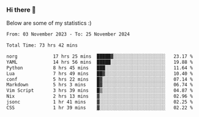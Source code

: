### Hi there 👋
Below are some of my statistics :)

<!--START_SECTION:waka-->

```txt
From: 03 November 2023 - To: 25 November 2024

Total Time: 73 hrs 42 mins

norg             17 hrs 25 mins  █████▓░░░░░░░░░░░░░░░░░░░   23.17 %
YAML             14 hrs 56 mins  █████░░░░░░░░░░░░░░░░░░░░   19.88 %
Python           8 hrs 45 mins   ███░░░░░░░░░░░░░░░░░░░░░░   11.64 %
Lua              7 hrs 49 mins   ██▓░░░░░░░░░░░░░░░░░░░░░░   10.40 %
conf             5 hrs 22 mins   █▓░░░░░░░░░░░░░░░░░░░░░░░   07.14 %
Markdown         5 hrs 3 mins    █▓░░░░░░░░░░░░░░░░░░░░░░░   06.74 %
Vim Script       3 hrs 39 mins   █▒░░░░░░░░░░░░░░░░░░░░░░░   04.87 %
Nix              2 hrs 13 mins   ▓░░░░░░░░░░░░░░░░░░░░░░░░   02.96 %
jsonc            1 hr 41 mins    ▓░░░░░░░░░░░░░░░░░░░░░░░░   02.25 %
CSS              1 hr 39 mins    ▓░░░░░░░░░░░░░░░░░░░░░░░░   02.22 %
```

<!--END_SECTION:waka-->

<!--
**KlapenHz/KlapenHz** is a ✨ _special_ ✨ repository because its `README.md` (this file) appears on your GitHub profile.

Here are some ideas to get you started:

- 🔭 I’m currently working on ...
- 🌱 I’m currently learning ...
- 👯 I’m looking to collaborate on ...
- 🤔 I’m looking for help with ...
- 💬 Ask me about ...
- 📫 How to reach me: ...
- 😄 Pronouns: ...
- ⚡ Fun fact: ...
-->
